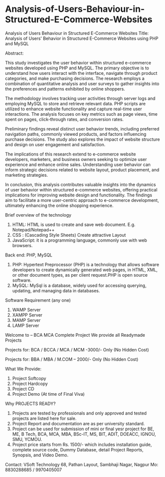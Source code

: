 # Analysis-of-Users-Behaviour-in-Structured-E-Commerce-Websites
Analysis of Users Behaviour in Structured E-Commerce Websites
Title: Analysis of Users' Behavior in Structured E-Commerce Websites using PHP and MySQL

Abstract:

This study investigates the user behavior within structured e-commerce websites developed using PHP and MySQL. The primary objective is to understand how users interact with the interface, navigate through product categories, and make purchasing decisions. The research employs a combination of quantitative analysis and user surveys to gather insights into the preferences and patterns exhibited by online shoppers.

The methodology involves tracking user activities through server logs and employing MySQL to store and retrieve relevant data. PHP scripts are utilized to enhance website functionality and capture real-time user interactions. The analysis focuses on key metrics such as page views, time spent on pages, click-through rates, and conversion rates.

Preliminary findings reveal distinct user behavior trends, including preferred navigation paths, commonly viewed products, and factors influencing purchase decisions. The study also explores the impact of website structure and design on user engagement and satisfaction.

The implications of this research extend to e-commerce website developers, marketers, and business owners seeking to optimize user experience and enhance online sales. Understanding user behavior can inform strategic decisions related to website layout, product placement, and marketing strategies.

In conclusion, this analysis contributes valuable insights into the dynamics of user behavior within structured e-commerce websites, offering practical implications for improving website design and functionality. The findings aim to facilitate a more user-centric approach to e-commerce development, ultimately enhancing the online shopping experience.

Brief overview of the technology
1.	HTML: HTML is used to create and save web document. E.g. Notepad/Notepad++
2.	CSS : (Cascading Style Sheets) Create attractive Layout
3.	JavaScript: it is a programming language, commonly use with web browsers.

Back end: PHP, MySQL
1.	PHP: Hypertext Preprocessor (PHP) is a technology that allows software developers to create dynamically generated web pages, in HTML, XML, or other document types, as per client request.PHP is open source software.
2.	MySQL: MySql is a database, widely used for accessing querying, updating, and managing data in databases.

Software Requirement (any one)
1.	WAMP Server
2.	XAMPP Server
3.	MAMP Server
4.	LAMP Server

Welcome to – BCA MCA Complete Project
We provide all Readymade Projects 

Projects for: BCA / BCCA / MCA / MCM -3000/- Only (No Hidden Cost) 

Projects for: BBA / MBA / M.COM – 2000/- Only (No Hidden Cost) 

What We Provide: 
1. Project Softcopy 
2. Project Hardcopy 
3. Project CD 
4. Project Demo (At time of Final Viva) 

Why PROJECTS READY? 
1. Projects are tested by professionals and only approved and tested projects are listed here for sale. 
2. Project Report and documentation are as per university standard. 
3. Project can be used for submission of mini or final yesr project for BE, ME, B Tech, BCA, MCA, MBA, BSc-IT, MS, BIT, ADIT, DOEACC, IGNOU, SMU, YCMOU. 
4. Project price starts from Rs. 1500/- which includes installation guide, complete source code, Dummy Database, detail Project Reports, Synopsis, and Video Demo. 

Contact: 
VSoft Technology 
68, Pathan Layout, Sambhaji Nagar, Nagpur 
Mo: 8830288685 / 9970405007
